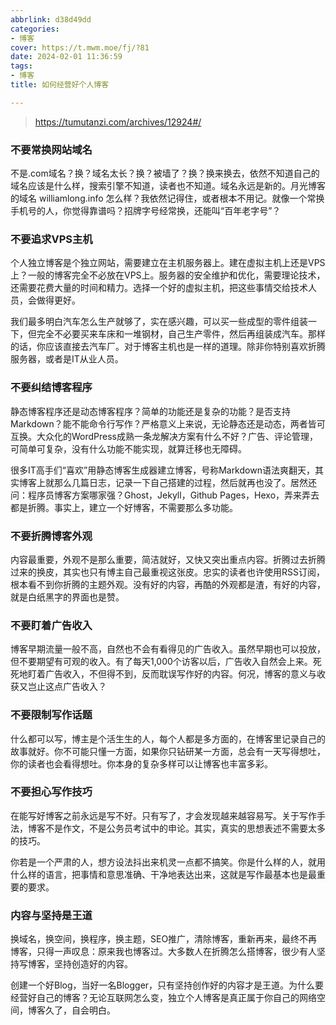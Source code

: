 ```yaml
---
abbrlink: d38d49dd
categories:
- 博客
cover: https://t.mwm.moe/fj/?81
date: 2024-02-01 11:36:59
tags:
- 博客
title: 如何经营好个人博客

---
```


> https://tumutanzi.com/archives/12924#/

### 不要常换网站域名

不是.com域名？换？域名太长？换？被墙了？换？换来换去，依然不知道自己的域名应该是什么样，搜索引擎不知道，读者也不知道。域名永远是新的。月光博客的域名 williamlong.info 怎么样？我依然记得住，或者根本不用记。就像一个常换手机号的人，你觉得靠谱吗？招牌字号经常换，还能叫“百年老字号”？

### 不要追求VPS主机

个人独立博客是个独立网站，需要建立在主机服务器上。建在虚拟主机上还是VPS上？一般的博客完全不必放在VPS上。服务器的安全维护和优化，需要理论技术，还需要花费大量的时间和精力。选择一个好的虚拟主机，把这些事情交给技术人员，会做得更好。

我们最多明白汽车怎么生产就够了，实在感兴趣，可以买一些成型的零件组装一下，但完全不必要买来车床和一堆钢材，自己生产零件，然后再组装成汽车。那样的话，你应该直接去汽车厂。对于博客主机也是一样的道理。除非你特别喜欢折腾服务器，或者是IT从业人员。

### 不要纠结博客程序

静态博客程序还是动态博客程序？简单的功能还是复杂的功能？是否支持Markdown？能不能命令行写作？严格意义上来说，无论静态还是动态，两者皆可互换。大众化的WordPress成熟一条龙解决方案有什么不好？广告、评论管理，可简单可复杂，没有什么功能不能实现，就算迁移也无障碍。

很多IT高手们“喜欢”用静态博客生成器建立博客，号称Markdown语法爽翻天，其实博客上就那么几篇日志，记录一下自己搭建的过程，然后就再也没了。居然还问：程序员博客方案哪家强？Ghost，Jekyll，Github Pages，Hexo，弄来弄去都是折腾。事实上，建立一个好博客，不需要那么多功能。

### 不要折腾博客外观

内容最重要，外观不是那么重要，简洁就好，又快又突出重点内容。折腾过去折腾过来的换皮，其实也只有博主自己最重视这张皮。忠实的读者也许使用RSS订阅，根本看不到你折腾的主题外观。没有好的内容，再酷的外观都是渣，有好的内容，就是白纸黑字的界面也是赞。

### 不要盯着广告收入

博客早期流量一般不高，自然也不会有看得见的广告收入。虽然早期也可以投放，但不要期望有可观的收入。有了每天1,000个访客以后，广告收入自然会上来。死死地盯着广告收入，不但得不到，反而耽误写作好的内容。何况，博客的意义与收获又岂止这点广告收入？

### 不要限制写作话题

什么都可以写，博主是个活生生的人，每个人都是多方面的，在博客里记录自己的故事就好。你不可能只懂一方面，如果你只钻研某一方面，总会有一天写得想吐，你的读者也会看得想吐。你本身的复杂多样可以让博客也丰富多彩。

### 不要担心写作技巧

在能写好博客之前永远是写不好。只有写了，才会发现越来越容易写。关于写作手法，博客不是作文，不是公务员考试中的申论。其实，真实的思想表述不需要太多的技巧。

你若是一个严肃的人，想方设法抖出来机灵一点都不搞笑。你是什么样的人，就用什么样的语言，把事情和意思准确、干净地表达出来，这就是写作最基本也是最重要的要求。

### 内容与坚持是王道

换域名，换空间，换程序，换主题，SEO推广，清除博客，重新再来，最终不再博客，只得一声叹息：原来我也博客过。大多数人在折腾怎么搭博客，很少有人坚持写博客，坚持创造好的内容。

创建一个好Blog，当好一名Blogger，只有坚持创作好的内容才是王道。为什么要经营好自己的博客？无论互联网怎么变，独立个人博客是真正属于你自己的网络空间，博客久了，自会明白。
